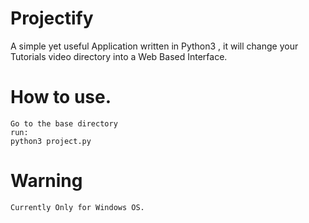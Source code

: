 # Projectify
A simple yet useful Application written in Python3 , it will change your Tutorials video directory into a Web Based Interface.  

# How to use.
    Go to the base directory
    run:
    python3 project.py
    
# Warning
    Currently Only for Windows OS.

